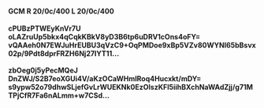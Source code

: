 #### GCM R 20/0c/400 L 20/0c/400
**cPUBzPTWEyKnVr7U**<br/>**oLAZruUp5bkx4qCqkKBkV8yD3B6tp6uDRV1cOns4oFY=**<br/>**vQAAeh0N7EWJuHrEUBU3qVzC9+OqPMDoe9xBp5VZv80WYNl65bBsvx02p/9Pdt8dprFRZH6Nj27IYT11...**<br/><br/>
**zbOeg0j5yPecMQeJ**<br/>**DnZWJ/S2B7eoXGUi4V/aKzOCaWHmIRoq4Hucxkt/mDY=**<br/>**s9ypw52o79dhwSLjefGvLrWUEKNk0EzOlszKFl5iihBXchNaWAdZjj/g71MTPjCfR7Fa6nALmm+w7CSd...**